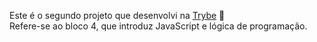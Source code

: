 Este é o segundo projeto que desenvolvi na [Trybe](https://www.betrybe.com/) :rocket: <br>
Refere-se ao bloco 4, que introduz JavaScript e lógica de programação.
